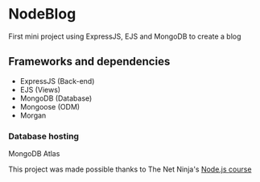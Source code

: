# NodeBlog
First mini project using ExpressJS, EJS and MongoDB to create a blog

## Frameworks and dependencies
* ExpressJS (Back-end)
* EJS (Views)
* MongoDB (Database)
* Mongoose (ODM)
* Morgan

### Database hosting
MongoDB Atlas

This project was made possible thanks to The Net Ninja's [Node.js course](https://www.youtube.com/playlist?list=PL4cUxeGkcC9jsz4LDYc6kv3ymONOKxwBU)